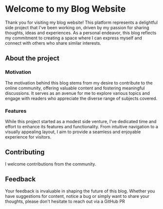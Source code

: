 <h1>Welcome to my Blog Website</h1>
<p>Thank you for visiting my blog website! This platform represents a delightful side project that I've been working on, driven by my passion for sharing thoughts, ideas and experiences. As a personal endeavor, this blog reflects my commitment to creating a space where I can express myself and connect with others who share similar interests.</p>
<h2>About the project</h2>
<h3>Motivation</h3>
<p>The motivation behind this blog stems from my desire to contribute to the online community, offering valuable content and fostering meaningful discussions. It serves as an avenue for me to explore various topics and engage with readers who appreciate the diverse range of subjects covered.</p>
<h3>Features</h3>
<p>While this project started as a modest side venture, I've dedicated time and effort to enhance its features and functionality. From intuitive navigation to a visually appealing layout, I aim to provide a seamless and enjoyable experience for visitors.</p>
<h2>Contributing</h2>
<p>I welcome contributions from the community.</p>
<h2>Feedback</h2>
<p>Your feedback is invaluable in shaping the future of this blog. Whether you have suggestions for content, notice a bug or simply want to share your thoughts, please don't hesitate to reach out via a GitHub PR</p>
